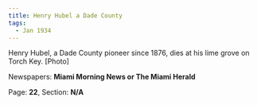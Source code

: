 ```yaml
---  
title: Henry Hubel a Dade County  
tags:  
  - Jan 1934  
---  
```

  
Henry Hubel, a Dade County pioneer since 1876, dies at his lime grove on Torch Key. [Photo]  
  
Newspapers: **Miami Morning News or The Miami Herald**  
  
Page: **22**, Section: **N/A** 
